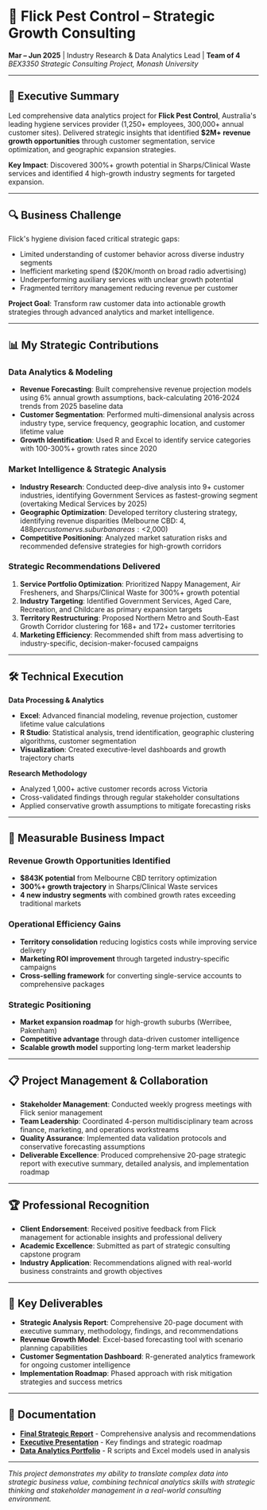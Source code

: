 # 🧼 **Flick Pest Control – Strategic Growth Consulting**
**Mar – Jun 2025** | Industry Research & Data Analytics Lead | **Team of 4**  
*BEX3350 Strategic Consulting Project, Monash University*

---

## 🎯 **Executive Summary**

Led comprehensive data analytics project for **Flick Pest Control**, Australia's leading hygiene services provider (1,250+ employees, 300,000+ annual customer sites). Delivered strategic insights that identified **$2M+ revenue growth opportunities** through customer segmentation, service optimization, and geographic expansion strategies.

**Key Impact**: Discovered 300%+ growth potential in Sharps/Clinical Waste services and identified 4 high-growth industry segments for targeted expansion.

---

## 🔍 **Business Challenge**

Flick's hygiene division faced critical strategic gaps:
- Limited understanding of customer behavior across diverse industry segments  
- Inefficient marketing spend ($20K/month on broad radio advertising)  
- Underperforming auxiliary services with unclear growth potential  
- Fragmented territory management reducing revenue per customer  

**Project Goal**: Transform raw customer data into actionable growth strategies through advanced analytics and market intelligence.

---

## 📊 **My Strategic Contributions**

### **Data Analytics & Modeling**
- **Revenue Forecasting**: Built comprehensive revenue projection models using 6% annual growth assumptions, back-calculating 2016-2024 trends from 2025 baseline data  
- **Customer Segmentation**: Performed multi-dimensional analysis across industry type, service frequency, geographic location, and customer lifetime value  
- **Growth Identification**: Used R and Excel to identify service categories with 100-300%+ growth rates since 2020  

### **Market Intelligence & Strategic Analysis**
- **Industry Research**: Conducted deep-dive analysis into 9+ customer industries, identifying Government Services as fastest-growing segment (overtaking Medical Services by 2025)  
- **Geographic Optimization**: Developed territory clustering strategy, identifying revenue disparities (Melbourne CBD: $4,488 per customer vs. suburban areas: <$2,000)  
- **Competitive Positioning**: Analyzed market saturation risks and recommended defensive strategies for high-growth corridors  

### **Strategic Recommendations Delivered**
1. **Service Portfolio Optimization**: Prioritized Nappy Management, Air Fresheners, and Sharps/Clinical Waste for 300%+ growth potential  
2. **Industry Targeting**: Identified Government Services, Aged Care, Recreation, and Childcare as primary expansion targets  
3. **Territory Restructuring**: Proposed Northern Metro and South-East Growth Corridor clustering for 168+ and 172+ customer territories  
4. **Marketing Efficiency**: Recommended shift from mass advertising to industry-specific, decision-maker-focused campaigns  

---

## 🛠️ **Technical Execution**

**Data Processing & Analytics**  
- **Excel**: Advanced financial modeling, revenue projection, customer lifetime value calculations  
- **R Studio**: Statistical analysis, trend identification, geographic clustering algorithms, customer segmentation  
- **Visualization**: Created executive-level dashboards and growth trajectory charts  

**Research Methodology**  
- Analyzed 1,000+ active customer records across Victoria  
- Cross-validated findings through regular stakeholder consultations  
- Applied conservative growth assumptions to mitigate forecasting risks  

---

## 🚀 **Measurable Business Impact**

### **Revenue Growth Opportunities Identified**
- **$843K potential** from Melbourne CBD territory optimization  
- **300%+ growth trajectory** in Sharps/Clinical Waste services  
- **4 new industry segments** with combined growth rates exceeding traditional markets  

### **Operational Efficiency Gains**
- **Territory consolidation** reducing logistics costs while improving service delivery  
- **Marketing ROI improvement** through targeted industry-specific campaigns  
- **Cross-selling framework** for converting single-service accounts to comprehensive packages  

### **Strategic Positioning**
- **Market expansion roadmap** for high-growth suburbs (Werribee, Pakenham)  
- **Competitive advantage** through data-driven customer intelligence  
- **Scalable growth model** supporting long-term market leadership  

---

## 📋 **Project Management & Collaboration**

- **Stakeholder Management**: Conducted weekly progress meetings with Flick senior management  
- **Team Leadership**: Coordinated 4-person multidisciplinary team across finance, marketing, and operations workstreams  
- **Quality Assurance**: Implemented data validation protocols and conservative forecasting assumptions  
- **Deliverable Excellence**: Produced comprehensive 20-page strategic report with executive summary, detailed analysis, and implementation roadmap  

---

## 🏆 **Professional Recognition**

- **Client Endorsement**: Received positive feedback from Flick management for actionable insights and professional delivery  
- **Academic Excellence**: Submitted as part of strategic consulting capstone program  
- **Industry Application**: Recommendations aligned with real-world business constraints and growth objectives  

---

## 📁 **Key Deliverables**

- **Strategic Analysis Report**: Comprehensive 20-page document with executive summary, methodology, findings, and recommendations  
- **Revenue Growth Model**: Excel-based forecasting tool with scenario planning capabilities  
- **Customer Segmentation Dashboard**: R-generated analytics framework for ongoing customer intelligence  
- **Implementation Roadmap**: Phased approach with risk mitigation strategies and success metrics  

---

## 🔗 **Documentation**

- [**Final Strategic Report**](https://github.com/nn-projects/flick-strategy-project/blob/main/Flick_report.pdf) - Comprehensive analysis and recommendations  
- [**Executive Presentation**](https://github.com/nn-projects/flick-strategy-project/blob/main/flick_presentation.pptx) - Key findings and strategic roadmap  
- [**Data Analytics Portfolio**](link-to-code) - R scripts and Excel models used in analysis  

---

*This project demonstrates my ability to translate complex data into strategic business value, combining technical analytics skills with strategic thinking and stakeholder management in a real-world consulting environment.*
